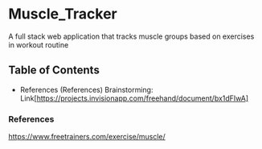 # Muscle_Tracker
A full stack web application that tracks muscle groups based on exercises in workout routine

## Table of Contents
- References (References)
Brainstorming: Link[https://projects.invisionapp.com/freehand/document/bx1dFIwA]


### References
https://www.freetrainers.com/exercise/muscle/
